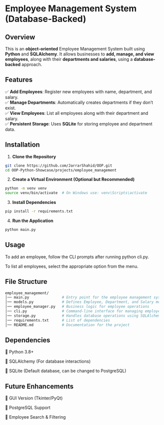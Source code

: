 # Employee Management System (Database-Backed)

## Overview  
This is an **object-oriented** Employee Management System built using **Python** and **SQLAlchemy**. It allows businesses to **add, manage, and view employees**, along with their **departments and salaries**, using a **database-backed** approach.

## Features  
✅ **Add Employees**: Register new employees with name, department, and salary.  
✅ **Manage Departments**: Automatically creates departments if they don’t exist.  
✅ **View Employees**: List all employees along with their department and salary.  
✅ **Persistent Storage**: Uses **SQLite** for storing employee and department data.  

## Installation  

1. **Clone the Repository**  
```sh
git clone https://github.com/JarrarShahid/OOP.git
cd OOP-Python-Showcase/projects/employee_management
```

2. **Create a Virtual Environment (Optional but Recommended)**
```sh
python -m venv venv
source venv/bin/activate  # On Windows use: venv\Scripts\activate
```

3. **Install Dependencies**
```sh
pip install -r requirements.txt
```

4. **Run the Application**
```sh
python main.py
```

## Usage

To add an employee, follow the CLI prompts after running python cli.py.

To list all employees, select the appropriate option from the menu.

## File Structure
```sh
employee_management/
│── main.py               # Entry point for the employee management system
│── models.py             # Defines Employee, Department, and Salary models
│── employee_manager.py   # Business logic for employee operations
│── cli.py                # Command-line interface for managing employees
│── storage.py            # Handles database operations using SQLAlchemy
│── requirements.txt      # List of dependencies
│── README.md             # Documentation for the project
```

## Dependencies
🚀 Python 3.8+

🚀 SQLAlchemy (For database interactions)

🚀 SQLite (Default database, can be changed to PostgreSQL)

## Future Enhancements

🚀 GUI Version (Tkinter/PyQt)

🚀 PostgreSQL Support

🚀 Employee Search & Filtering
